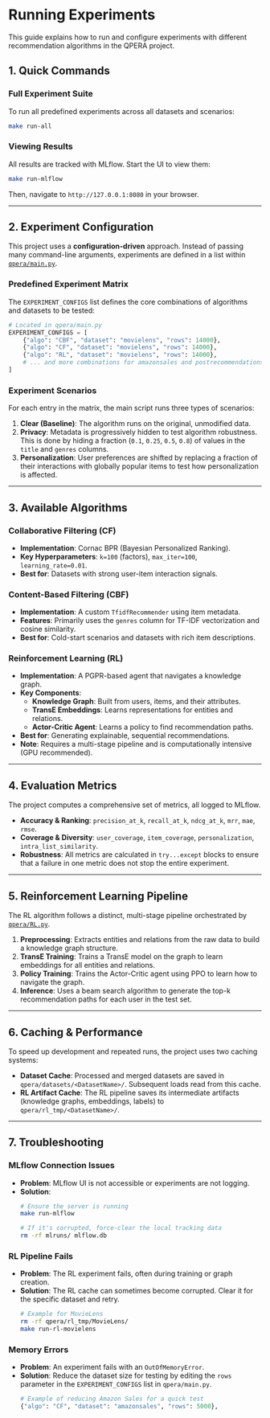 # Running Experiments

This guide explains how to run and configure experiments with different recommendation algorithms in the QPERA project.

## 1. Quick Commands

### Full Experiment Suite
To run all predefined experiments across all datasets and scenarios:
```bash
make run-all
```

### Viewing Results
All results are tracked with MLflow. Start the UI to view them:
```bash
make run-mlflow
```
Then, navigate to `http://127.0.0.1:8080` in your browser.

---

## 2. Experiment Configuration

This project uses a **configuration-driven** approach. Instead of passing many command-line arguments, experiments are defined in a list within [`qpera/main.py`](https://github.com/PUT-RecSys-Research/qpera-thesis/blob/main/qpera/main.py).

### Predefined Experiment Matrix
The `EXPERIMENT_CONFIGS` list defines the core combinations of algorithms and datasets to be tested:
```python
# Located in qpera/main.py
EXPERIMENT_CONFIGS = [
    {"algo": "CBF", "dataset": "movielens", "rows": 14000},
    {"algo": "CF", "dataset": "movielens", "rows": 14000},
    {"algo": "RL", "dataset": "movielens", "rows": 14000},
    # ... and more combinations for amazonsales and postrecommendations
]
```

### Experiment Scenarios
For each entry in the matrix, the main script runs three types of scenarios:

1.  **Clear (Baseline)**: The algorithm runs on the original, unmodified data.
2.  **Privacy**: Metadata is progressively hidden to test algorithm robustness. This is done by hiding a fraction (`0.1`, `0.25`, `0.5`, `0.8`) of values in the `title` and `genres` columns.
3.  **Personalization**: User preferences are shifted by replacing a fraction of their interactions with globally popular items to test how personalization is affected.

---

## 3. Available Algorithms

### Collaborative Filtering (CF)
- **Implementation**: Cornac BPR (Bayesian Personalized Ranking).
- **Key Hyperparameters**: `k=100` (factors), `max_iter=100`, `learning_rate=0.01`.
- **Best for**: Datasets with strong user-item interaction signals.

### Content-Based Filtering (CBF)
- **Implementation**: A custom `TfidfRecommender` using item metadata.
- **Features**: Primarily uses the `genres` column for TF-IDF vectorization and cosine similarity.
- **Best for**: Cold-start scenarios and datasets with rich item descriptions.

### Reinforcement Learning (RL)
- **Implementation**: A PGPR-based agent that navigates a knowledge graph.
- **Key Components**:
    - **Knowledge Graph**: Built from users, items, and their attributes.
    - **TransE Embeddings**: Learns representations for entities and relations.
    - **Actor-Critic Agent**: Learns a policy to find recommendation paths.
- **Best for**: Generating explainable, sequential recommendations.
- **Note**: Requires a multi-stage pipeline and is computationally intensive (GPU recommended).

---

## 4. Evaluation Metrics

The project computes a comprehensive set of metrics, all logged to MLflow.

- **Accuracy & Ranking**: `precision_at_k`, `recall_at_k`, `ndcg_at_k`, `mrr`, `mae`, `rmse`.
- **Coverage & Diversity**: `user_coverage`, `item_coverage`, `personalization`, `intra_list_similarity`.
- **Robustness**: All metrics are calculated in `try...except` blocks to ensure that a failure in one metric does not stop the entire experiment.

---

## 5. Reinforcement Learning Pipeline

The RL algorithm follows a distinct, multi-stage pipeline orchestrated by [`qpera/RL.py`](https://github.com/PUT-RecSys-Research/qpera-thesis/blob/main/qpera/RL.py).

1.  **Preprocessing**: Extracts entities and relations from the raw data to build a knowledge graph structure.
2.  **TransE Training**: Trains a TransE model on the graph to learn embeddings for all entities and relations.
3.  **Policy Training**: Trains the Actor-Critic agent using PPO to learn how to navigate the graph.
4.  **Inference**: Uses a beam search algorithm to generate the top-k recommendation paths for each user in the test set.

<!--
  TODO: Authors can add a note here explaining the design choice for a multi-stage RL pipeline versus an end-to-end model, e.g., for modularity and debuggability.
-->

---

## 6. Caching & Performance

To speed up development and repeated runs, the project uses two caching systems:

- **Dataset Cache**: Processed and merged datasets are saved in `qpera/datasets/<DatasetName>/`. Subsequent loads read from this cache.
- **RL Artifact Cache**: The RL pipeline saves its intermediate artifacts (knowledge graphs, embeddings, labels) to `qpera/rl_tmp/<DatasetName>/`.

---

## 7. Troubleshooting

### MLflow Connection Issues
- **Problem**: MLflow UI is not accessible or experiments are not logging.
- **Solution**:
    ```bash
    # Ensure the server is running
    make run-mlflow

    # If it's corrupted, force-clear the local tracking data
    rm -rf mlruns/ mlflow.db
    ```

### RL Pipeline Fails
- **Problem**: The RL experiment fails, often during training or graph creation.
- **Solution**: The RL cache can sometimes become corrupted. Clear it for the specific dataset and retry.
    ```bash
    # Example for MovieLens
    rm -rf qpera/rl_tmp/MovieLens/
    make run-rl-movielens
    ```

### Memory Errors
- **Problem**: An experiment fails with an `OutOfMemoryError`.
- **Solution**: Reduce the dataset size for testing by editing the `rows` parameter in the `EXPERIMENT_CONFIGS` list in `qpera/main.py`.
    ```python
    # Example of reducing Amazon Sales for a quick test
    {"algo": "CF", "dataset": "amazonsales", "rows": 5000},
    ```